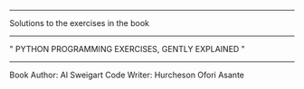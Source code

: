 *********************************************
Solutions to the exercises in the book 
*********************************************
"
PYTHON PROGRAMMING EXERCISES, GENTLY EXPLAINED
" 
*********************************************
Book Author: Al Sweigart
Code Writer: Hurcheson Ofori Asante

